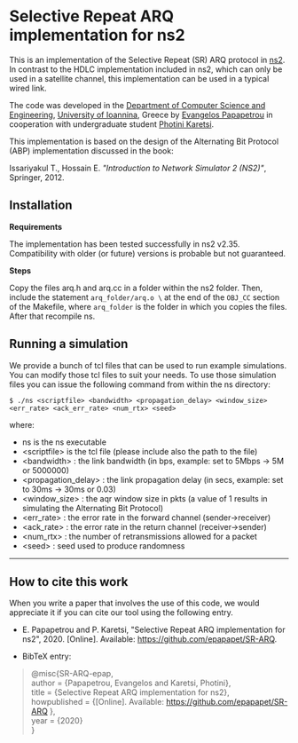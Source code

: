 # Selective Repeat ARQ implementation for ns2

This is an implementation of the Selective Repeat (SR) ARQ protocol in [ns2](https://www.isi.edu/nsnam/ns/). In contrast to the HDLC implementation included in ns2, which can only be used in a satellite channel, this implementation can be used in a typical wired link.

The code was developed in the [Department of Computer Science and Engineering](http://www.cse.uoi.gr/en/index.php?menu=m1), [University of Ioannina](http://www.uoi.gr/en), Greece by [Evangelos Papapetrou](http://cse.uoi.gr/~epap) in cooperation with undergraduate student [Photini Karetsi](https://github.com/pkaretsi).

This implementation is based on the design of the Alternating Bit Protocol (ABP) implementation discussed in the book:

Issariyakul T., Hossain E. _"Introduction to Network Simulator 2 (NS2)"_, Springer, 2012.

## Installation

**Requirements**

The implementation has been tested successfully in ns2 v2.35. Compatibility with older (or future) versions is probable but not guaranteed.

**Steps**

Copy the files arq.h and arq.cc in a folder within the ns2 folder. Then, include the statement ``arq_folder/arq.o \`` at the end of the ``OBJ_CC`` section of the Makefile, where ``arq_folder`` is the folder in which you copies the files. After that recompile ns.

## Running a simulation

We provide a bunch of tcl files that can be used to run example simulations. You can modify those tcl files to suit your needs. To use those simulation files you can issue the following command from within the ns directory:

```
$ ./ns <scriptfile> <bandwidth> <propagation_delay> <window_size> <err_rate> <ack_err_rate> <num_rtx> <seed>
```

where:

* ns is the ns executable
* \<scriptfile\> is the tcl file (please include also the path to the file)
* \<bandwidth\> : the link bandwidth (in bps, example: set to 5Mbps -> 5M or 5000000)
* \<propagation_delay\> : the link propagation delay (in secs, example: set to 30ms -> 30ms or 0.03)
* \<window_size\> : the aqr window size in pkts (a value of 1 results in simulating the Alternating Bit Protocol)
* \<err_rate\> : the error rate in the forward channel (sender->receiver)
* \<ack_rate\> : the error rate in the return channel (receiver->sender)
* \<num_rtx\> : the number of retransmissions allowed for a packet
* \<seed\> : seed used to produce randomness

-----------------------
## How to cite this work

When you write a paper that involves the use of this code, we would appreciate it if you can cite our tool using the following entry.

* E. Papapetrou and P. Karetsi, "Selective Repeat ARQ implementation for ns2", 2020. [Online]. Available: https://github.com/epapapet/SR-ARQ.

* BibTeX entry:
>@misc{SR-ARQ-epap,  
>	author = {Papapetrou, Evangelos and Karetsi, Photini},  
>	title = {Selective Repeat ARQ implementation for ns2},  
>	howpublished = {[Online]. Available: https://github.com/epapapet/SR-ARQ },  
>	year = {2020}  
>}
